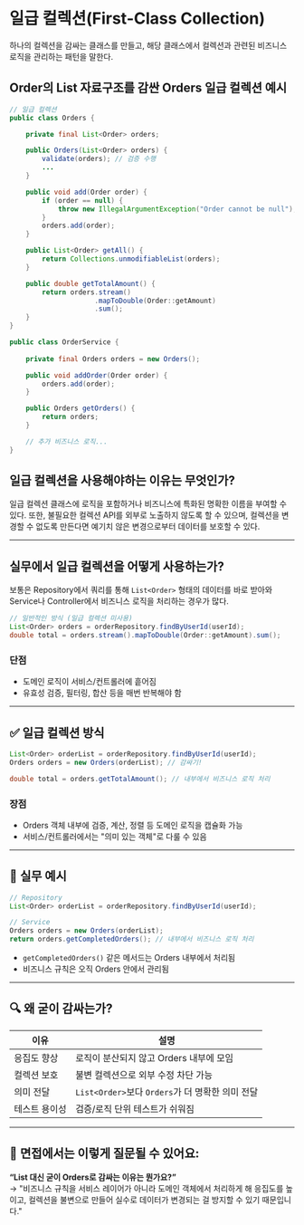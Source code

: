 # 일급 컬렉션(First-Class Collection)
하나의 컬렉션을 감싸는 클래스를 만들고, 해당 클래스에서 컬렉션과 관련된 비즈니스 로직을 관리하는 패턴을 말한다.
## Order의 List 자료구조를 감싼 Orders 일급 컬렉션 예시
```java
// 일급 컬렉션
public class Orders {

    private final List<Order> orders;

    public Orders(List<Order> orders) {
        validate(orders); // 검증 수행
        ...
    }

    public void add(Order order) {
        if (order == null) {
            throw new IllegalArgumentException("Order cannot be null");
        }
        orders.add(order);
    }

    public List<Order> getAll() {
        return Collections.unmodifiableList(orders);
    }

    public double getTotalAmount() {
        return orders.stream()
                     .mapToDouble(Order::getAmount)
                     .sum();
    }
}

```
```java
public class OrderService {
  
    private final Orders orders = new Orders();

    public void addOrder(Order order) {
        orders.add(order);
    }

    public Orders getOrders() {
        return orders;
    }

    // 추가 비즈니스 로직...
}
```

## 일급 컬렉션을 사용해야하는 이유는 무엇인가?
일급 컬렉션 클래스에 로직을 포함하거나 비즈니스에 특화된 명확한 이름을 부여할 수 있다.
또한, 불필요한 컬렉션 API를 외부로 노출하지 않도록 할 수 있으며, 컬렉션을 변경할 수 없도록 만든다면 예기치 않은 변경으로부터 데이터를 보호할 수 있다.

---

## 실무에서 일급 컬렉션을 어떻게 사용하는가?

보통은 Repository에서 쿼리를 통해 `List<Order>` 형태의 데이터를 바로 받아와 Service나 Controller에서 비즈니스 로직을 처리하는 경우가 많다.

```java
// 일반적인 방식 (일급 컬렉션 미사용)
List<Order> orders = orderRepository.findByUserId(userId);
double total = orders.stream().mapToDouble(Order::getAmount).sum();
```

### 단점
- 도메인 로직이 서비스/컨트롤러에 흩어짐
- 유효성 검증, 필터링, 합산 등을 매번 반복해야 함

---

## ✅ 일급 컬렉션 방식

```java
List<Order> orderList = orderRepository.findByUserId(userId);
Orders orders = new Orders(orderList); // 감싸기!

double total = orders.getTotalAmount(); // 내부에서 비즈니스 로직 처리
```

### 장점
- Orders 객체 내부에 검증, 계산, 정렬 등 도메인 로직을 캡슐화 가능
- 서비스/컨트롤러에서는 "의미 있는 객체"로 다룰 수 있음

---

## 🔧 실무 예시

```java
// Repository
List<Order> orderList = orderRepository.findByUserId(userId);

// Service
Orders orders = new Orders(orderList);
return orders.getCompletedOrders(); // 내부에서 비즈니스 로직 처리
```

- `getCompletedOrders()` 같은 메서드는 Orders 내부에서 처리됨
- 비즈니스 규칙은 오직 Orders 안에서 관리됨

---

## 🔍 왜 굳이 감싸는가?

| 이유            | 설명                                                        |
|-----------------|-------------------------------------------------------------|
| 응집도 향상      | 로직이 분산되지 않고 Orders 내부에 모임                      |
| 컬렉션 보호      | 불변 컬렉션으로 외부 수정 차단 가능                          |
| 의미 전달        | `List<Order>`보다 `Orders`가 더 명확한 의미 전달            |
| 테스트 용이성     | 검증/로직 단위 테스트가 쉬워짐                               |

---

## 💬 면접에서는 이렇게 질문될 수 있어요:

**“List 대신 굳이 Orders로 감싸는 이유는 뭔가요?”**  
→ "비즈니스 규칙을 서비스 레이어가 아니라 도메인 객체에서 처리하게 해 응집도를 높이고, 컬렉션을 불변으로 만들어 실수로 데이터가 변경되는 걸 방지할 수 있기 때문입니다."